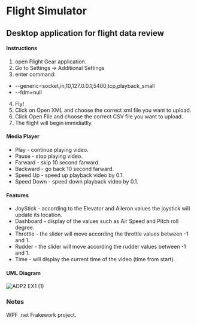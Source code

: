 # Flight Simulator
## Desktop application for flight data review


#### Instructions
1. open Flight Gear application.
2. Go to Settings -> Additional Settings
3. enter command: 
  * --generic=socket,in,10,127.0.0.1,5400,tcp,playback_small
  * --fdm=null
4. Fly!
5. Click on Open XML and choose the correct xml file you want to upload.
6. Click Open File and choose the correct CSV file you want to upload.
7. The flight will begin immidiatlly.

#### Media Player
* Play - continue playing video.
* Pause - stop playing video.
* Farward - skip 10 second farward.
* Backward - go back 10 second farward.
* Speed Up - speed up playback video by 0.1.
* Speed Down - speed down playback video by 0.1.

#### Features
- JoyStick - according to the Elevator and Aileron values the joystick will update its location.
- Dashboard - display of the values such as Air Speed and Pitch roll degree.
- Throttle - the slider will move according the throttle values between -1 and 1.
- Rudder - the slider will move according the rudder values between -1 and 1.
- Time - will display the current time of the video (time from start).

#### UML Diagram
![ADP2 EX1 (1)](https://user-images.githubusercontent.com/58383829/114744372-4aa4e180-9d56-11eb-852f-245b69edcbb9.png)

### Notes
WPF .net Frakework project.

